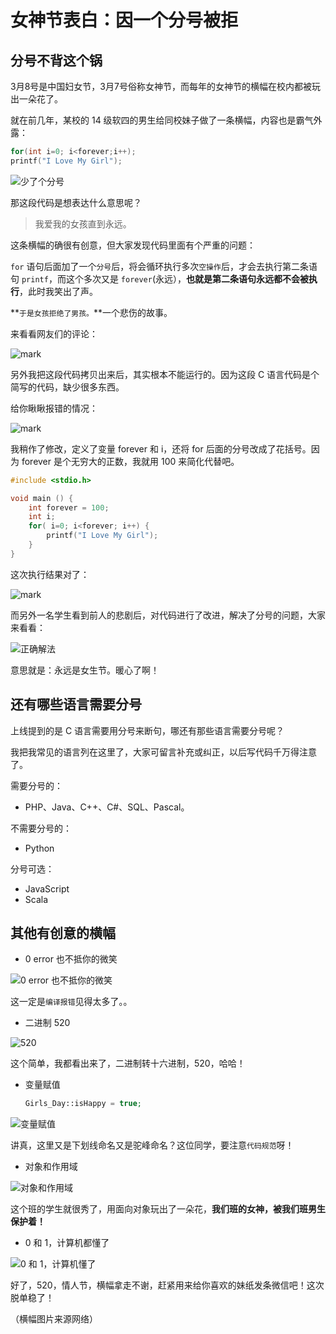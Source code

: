 # 女神节表白：因一个分号被拒

## 分号不背这个锅

3月8号是中国妇女节，3月7号俗称女神节，而每年的女神节的横幅在校内都被玩出一朵花了。

就在前几年，某校的 14 级软四的男生给同校妹子做了一条横幅，内容也是霸气外露：

```c
for(int i=0; i<forever;i++);
printf("I Love My Girl");
```

![少了个分号](http://cdn.jayh.club/blog/20210306/o91kju3PHkGF.png?imageslim)

那这段代码是想表达什么意思呢？

> 我爱我的女孩直到永远。

这条横幅的确很有创意，但大家发现代码里面有个严重的问题：

`for` 语句后面加了一个`分号`后，将会循环执行多次`空操作`后，才会去执行第二条语句 `printf`，而这个多次又是 `forever`(永远），**也就是第二条语句永远都不会被执行**，此时我笑出了声。

**`于是女孩拒绝了男孩。`**一个悲伤的故事。

来看看网友们的评论：

![mark](http://cdn.jayh.club/blog/20210306/6nWXKk2JyMI7.png?imageslim)

另外我把这段代码拷贝出来后，其实根本不能运行的。因为这段 C 语言代码是个简写的代码，缺少很多东西。

给你瞅瞅报错的情况：

![mark](http://cdn.jayh.club/blog/20210306/gwHNwPbi6vC5.png?imageslim)

我稍作了修改，定义了变量 forever 和 i，还将 for 后面的分号改成了花括号。因为 forever 是个无穷大的正数，我就用 100 来简化代替吧。

``` c
#include <stdio.h>

void main () {
	int forever = 100;
	int i;
	for( i=0; i<forever; i++) {
		printf("I Love My Girl");
	}
}
```

这次执行结果对了：

![mark](http://cdn.jayh.club/blog/20210306/cM6gWBE8ESiz.png?imageslim)

而另外一名学生看到前人的悲剧后，对代码进行了改进，解决了分号的问题，大家来看看：

![正确解法](http://cdn.jayh.club/blog/20210306/gzDJUTUeMajb.png?imageslim)



意思就是：永远是女生节。暖心了啊！

## 还有哪些语言需要分号

上线提到的是 C 语言需要用分号来断句，哪还有那些语言需要分号呢？

我把我常见的语言列在这里了，大家可留言补充或纠正，以后写代码千万得注意了。

需要分号的：

- PHP、Java、C++、C#、SQL、Pascal。

不需要分号的：

- Python

分号可选：

- JavaScript
- Scala

## 其他有创意的横幅

- 0 error 也不抵你的微笑

![0 error 也不抵你的微笑](http://cdn.jayh.club/blog/20210306/bEvXdT4dl96r.png?imageslim)

这一定是`编译报错`见得太多了。。

- 二进制 520

![520](http://cdn.jayh.club/blog/20210306/Kemed82msy9H.png?imageslim)

这个简单，我都看出来了，二进制转十六进制，520，哈哈！

- 变量赋值

  ```php
  Girls_Day::isHappy = true;
  ```

![变量赋值](http://cdn.jayh.club/blog/20210306/9hAwAl6Q5gBd.png?imageslim)

讲真，这里又是下划线命名又是驼峰命名？这位同学，要注意`代码规范`呀！

- 对象和作用域

![对象和作用域](http://cdn.jayh.club/blog/20210306/xTaKk2ajn4wy.png?imageslim)

这个班的学生就很秀了，用面向对象玩出了一朵花，**我们班的女神，被我们班男生保护着！**

- 0 和 1，计算机都懂了

![0 和 1，计算机懂了](http://cdn.jayh.club/blog/20210306/IjP17en23woe.png?imageslim)

好了，520，情人节，横幅拿走不谢，赶紧用来给你喜欢的妹纸发条微信吧！这次脱单稳了！

（横幅图片来源网络）